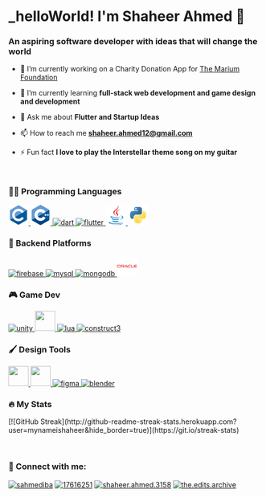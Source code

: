 <h1>_helloWorld! I'm Shaheer Ahmed 👋 </h1>
<h3>An aspiring software developer with ideas that will change the world</h3>

- 🔭 I’m currently working on a Charity Donation App for [The Marium Foundation](https://mariumfoundation.com/)

- 🌱 I’m currently learning **full-stack web development and game design and development**

- 💬 Ask me about **Flutter and Startup Ideas**

- 📫 How to reach me **shaheer.ahmed12@gmail.com**

- ⚡ Fun fact **I love to play the Interstellar theme song on my guitar**

<br />

<h3 align="left"> 👨‍💻 Programming Languages </h3>
<p align="left">
<a href="https://www.cprogramming.com/" target="_blank" rel="noreferrer"> <img src="https://raw.githubusercontent.com/devicons/devicon/master/icons/c/c-original.svg" alt="c" width="40" height="40"/> </a> 
<a href="https://www.w3schools.com/cpp/" target="_blank" rel="noreferrer"> <img src="https://raw.githubusercontent.com/devicons/devicon/master/icons/cplusplus/cplusplus-original.svg" alt="cplusplus" width="40" height="40"/> </a> 
<a href="https://dart.dev" target="_blank" rel="noreferrer"> <img src="https://www.vectorlogo.zone/logos/dartlang/dartlang-icon.svg" alt="dart" width="40" height="40"/> </a>
<a href="https://flutter.dev" target="_blank" rel="noreferrer"> <img src="https://www.vectorlogo.zone/logos/flutterio/flutterio-icon.svg" alt="flutter" width="40" height="40"/> </a>
<a href="https://www.java.com" target="_blank" rel="noreferrer"> <img src="https://raw.githubusercontent.com/devicons/devicon/master/icons/java/java-original.svg" alt="java" width="40" height="40"/> </a>
<a href="https://www.python.org" target="_blank" rel="noreferrer"> <img src="https://raw.githubusercontent.com/devicons/devicon/master/icons/python/python-original.svg" alt="python" width="40" height="40"/> </a>
</p>

<h3 align="left"> 💾 Backend Platforms </h3>
<p align="left"> 
<a href="https://firebase.google.com/" target="_blank" rel="noreferrer"> <img src="https://www.vectorlogo.zone/logos/firebase/firebase-icon.svg" alt="firebase" width="40" height="40"/> </a>
<a href="https://www.mysql.com/" target="_blank" rel="noreferrer"><img src="https://cdn.jsdelivr.net/gh/devicons/devicon/icons/mysql/mysql-plain.svg" alt="mysql" width="40" height="40"/> </a> 
<a href="https://www.mongodb.com/" target="_blank" rel="noreferrer"><img src="https://cdn.jsdelivr.net/gh/devicons/devicon/icons/mongodb/mongodb-original.svg" alt="mongodb" width="40" height="40"/> </a> 
<a href="https://www.oracle.com/" target="_blank" rel="noreferrer"> <img src="https://raw.githubusercontent.com/devicons/devicon/master/icons/oracle/oracle-original.svg" alt="oracle" width="40" height="40"/> </a>
</p>

<h3 align="left">🎮 Game Dev</h3>
<p align="left">  
<a href="https://unity.com/" target="_blank" rel="noreferrer"> <img src="https://user-images.githubusercontent.com/94866222/187039351-b49d7b16-e9e1-461f-92cc-db279f9f38cf.png" alt="unity" width="40" height="40"/> </a> 
<a href="https://unrealengine.com/" target="_blank" rel="noreferrer"> <img src="https://icon-library.com/images/unreal-engine-icon/unreal-engine-icon-4.jpg" width="40" height="40"/> </a>
<a href="https://www.lua.org/" target="_blank" rel="noreferrer"> <img src="https://user-images.githubusercontent.com/94866222/187039381-dca58566-b3ae-4f95-94b5-521aebac91ab.png" alt="lua" width="40" height="40"/> </a>
<a href=https://www.construct.net/en" target="_blank" rel="noreferrer"> <img src="https://upload.wikimedia.org/wikipedia/commons/thumb/7/79/Construct_3_Logo.svg/1701px-Construct_3_Logo.svg.png" alt="construct3" width="40" height="40"/> </a>
</p>

<h3 align="left"> 🖌️ Design Tools</h3>
<p align="left"> 
<a href="https://www.photoshop.com/en" target="_blank" rel="noreferrer"><img src="https://cdn.jsdelivr.net/gh/devicons/devicon/icons/photoshop/photoshop-plain.svg" width="40" height="40"/> </a>
<a href="https://www.illustrator.com/en" target="_blank" rel="noreferrer"><img src="https://cdn.jsdelivr.net/gh/devicons/devicon/icons/illustrator/illustrator-plain.svg" width="40" height="40"/> </a>
<a href="https://www.figma.com/" target="_blank" rel="noreferrer"> <img src="https://www.vectorlogo.zone/logos/figma/figma-icon.svg" alt="figma" width="40" height="40"/> </a>
<a href="https://www.blender.org/" target="_blank" rel="noreferrer"><img src="https://cdn.jsdelivr.net/gh/devicons/devicon/icons/blender/blender-original.svg" alt="blender" width="40" height="40"/> </a> 
</p>

<h3 align="left">🔥 My Stats</h3>
<p align="centre">
[![GitHub Streak](http://github-readme-streak-stats.herokuapp.com?user=mynameishaheer&hide_border=true)](https://git.io/streak-stats)
</p>

<br />                 
            
<h3 align="left"> 🤝 Connect with me:</h3>
<p align="left">
<a href="https://linkedin.com/in/sahmediba" target="blank"><img align="center" src="https://raw.githubusercontent.com/rahuldkjain/github-profile-readme-generator/master/src/images/icons/Social/linked-in-alt.svg" alt="sahmediba" height="30" width="40" /></a>
<a href="https://stackoverflow.com/users/17616251" target="blank"><img align="center" src="https://raw.githubusercontent.com/rahuldkjain/github-profile-readme-generator/master/src/images/icons/Social/stack-overflow.svg" alt="17616251" height="30" width="40" /></a>
<a href="https://fb.com/shaheer.ahmed.3158" target="blank"><img align="center" src="https://raw.githubusercontent.com/rahuldkjain/github-profile-readme-generator/master/src/images/icons/Social/facebook.svg" alt="shaheer.ahmed.3158" height="30" width="40" /></a>
<a href="https://instagram.com/the.edits.archive" target="blank"><img align="center" src="https://raw.githubusercontent.com/rahuldkjain/github-profile-readme-generator/master/src/images/icons/Social/instagram.svg" alt="the.edits.archive" height="30" width="40" /></a>
</p>


